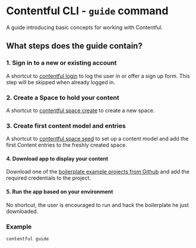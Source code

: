 # Contentful CLI - `guide` command

A guide introducing basic concepts for working with Contentful.

## What steps does the guide contain?

### 1. Sign in to a new or existing account

A shortcut to [contentful login](../login) to log the user in or offer a sign up
form. This step will be skipped when already logged in.

### 2. Create a Space to hold your content

A shortcut to [contentful space create](../space/create) to create a new space.

### 3. Create first content model and entries

A shortcut to [contentful space seed](../space/seed) to set up a content model
and add the first Content entries to the freshly created space.

#### 4. Download app to display your content

Download one of the [boilerplate example projects from Github](https://github.com/contentful?q=boilerplate&type=all&language=&sort=) 
and add the required credentials to the project.

#### 5. Run the app based on your environment

No shortcut, the user is encouraged to run and hack the boilerplate he just downloaded.

### Example

```sh
contentful guide
```
